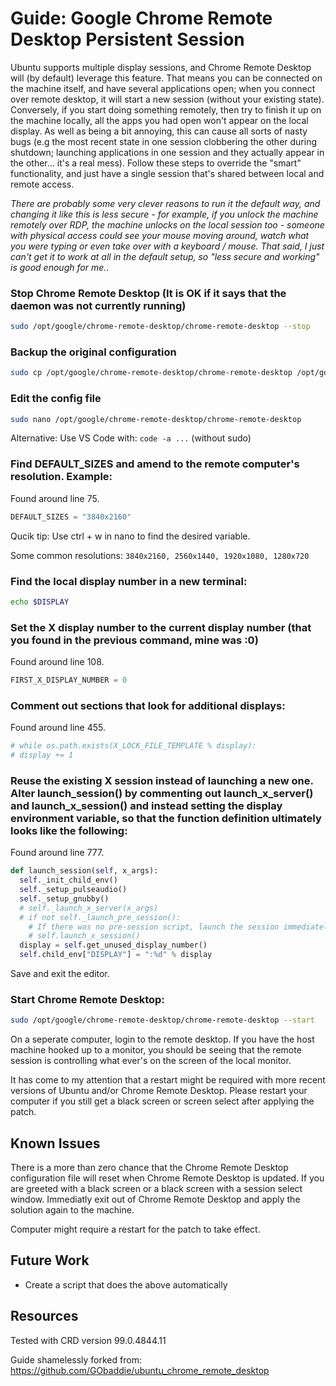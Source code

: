 # Guide: Google Chrome Remote Desktop Persistent Session

Ubuntu supports multiple display sessions, and Chrome Remote Desktop will (by default) leverage this feature. That means you can be connected on the machine itself, and have several applications open; when you connect over remote desktop, it will start a new session (without your existing state). Conversely, if you start doing something remotely, then try to finish it up on the machine locally, all the apps you had open won't appear on the local display. As well as being a bit annoying, this can cause all sorts of nasty bugs (e.g the most recent state in one session clobbering the other during shutdown; launching applications in one session and they actually appear in the other... it's a real mess). Follow these steps to override the "smart" functionality, and just have a single session that's shared between local and remote access.

*There are probably some very clever reasons to run it the default way, and changing it like this is less secure - for example, if you unlock the machine remotely over RDP, the machine unlocks on the local session too - someone with physical access could see your mouse moving around, watch what you were typing or even take over with a keyboard / mouse. That said, I just can't get it to work at all in the default setup, so "less secure and working" is good enough for me.*.

### Stop Chrome Remote Desktop (It is OK if it says that the daemon was not currently running)

```sh
sudo /opt/google/chrome-remote-desktop/chrome-remote-desktop --stop
```

### Backup the original configuration

```sh
sudo cp /opt/google/chrome-remote-desktop/chrome-remote-desktop /opt/google/chrome-remote-desktop/chrome-remote-desktop.original
```

### Edit the config file

```sh
sudo nano /opt/google/chrome-remote-desktop/chrome-remote-desktop
```

Alternative: Use VS Code with: `code -a ...` (without sudo)

### Find DEFAULT_SIZES and amend to the remote computer's resolution. Example:

Found around line 75.

```python
DEFAULT_SIZES = "3840x2160"
```

Qucik tip: Use ctrl + w in nano to find the desired variable.

Some common resolutions: ``3840x2160, 2560x1440, 1920x1080, 1280x720``


### Find the local display number in a new terminal:

```sh
echo $DISPLAY
```

### Set the X display number to the current display number (that you found in the previous command, mine was :0)

Found around line 108.

```python
FIRST_X_DISPLAY_NUMBER = 0
```

### Comment out sections that look for additional displays:

Found around line 455.

```python
# while os.path.exists(X_LOCK_FILE_TEMPLATE % display):
# display += 1
```

### Reuse the existing X session instead of launching a new one. Alter launch_session() by commenting out launch_x_server() and launch_x_session() and instead setting the display environment variable, so that the function definition ultimately looks like the following:

Found around line 777.

```python
def launch_session(self, x_args):
  self._init_child_env()
  self._setup_pulseaudio()
  self._setup_gnubby()
  # self._launch_x_server(x_args)
  # if not self._launch_pre_session():
    # If there was no pre-session script, launch the session immediately.
    # self.launch_x_session()
  display = self.get_unused_display_number()
  self.child_env["DISPLAY"] = ":%d" % display
```

Save and exit the editor.

### Start Chrome Remote Desktop:

```sh
sudo /opt/google/chrome-remote-desktop/chrome-remote-desktop --start
```

On a seperate computer, login to the remote desktop. If you have the host machine hooked up to a monitor, you should be seeing that the remote session is controlling what ever's on the screen of the local monitor.

It has come to my attention that a restart might be required with more recent versions of Ubuntu and/or Chrome Remote Desktop. Please restart your computer if you still get a black screen or screen select after applying the patch.

## Known Issues

There is a more than zero chance that the Chrome Remote Desktop configuration file will reset when Chrome Remote Desktop is updated. If you are greeted with a black screen or a black screen with a session select window. Immediatly exit out of Chrome Remote Desktop and apply the solution again to the machine.

Computer might require a restart for the patch to take effect.

## Future Work

* Create a script that does the above automatically

## Resources

Tested with CRD version 99.0.4844.11

Guide shamelessly forked from: https://github.com/GObaddie/ubuntu_chrome_remote_desktop

